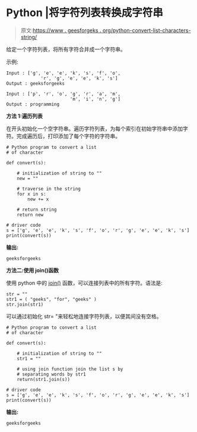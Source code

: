 # Python |将字符列表转换成字符串

> 原文:[https://www . geesforgeks . org/python-convert-list-characters-string/](https://www.geeksforgeeks.org/python-convert-list-characters-string/)

给定一个字符列表，将所有字符合并成一个字符串。

示例:

```
Input : ['g', 'e', 'e', 'k', 's', 'f', 'o', 
             'r', 'g', 'e', 'e', 'k', 's']
Output : geeksforgeeks 

Input : ['p', 'r', 'o', 'g', 'r', 'a', 'm', 
                        'm', 'i', 'n', 'g']
Output : programming 

```

**方法 1:遍历列表**

在开头初始化一个空字符串。遍历字符列表，为每个索引在初始字符串中添加字符。完成遍历后，打印添加了每个字符的字符串。

```
# Python program to convert a list
# of character

def convert(s):

    # initialization of string to ""
    new = ""

    # traverse in the string 
    for x in s:
        new += x 

    # return string 
    return new

# driver code   
s = ['g', 'e', 'e', 'k', 's', 'f', 'o', 'r', 'g', 'e', 'e', 'k', 's']
print(convert(s))
```

**输出:**

```
geeksforgeeks

```

**方法二:使用 join()函数**

使用 python 中的 [join()](https://www.geeksforgeeks.org/python-string-methods-set-2-len-count-center-ljust-rjust-isalpha-isalnum-isspace-join/) 函数，可以连接列表中的所有字符。语法是:

```
str = ""
str1 = ( "geeks", "for", "geeks" )
str.join(str1) 
```

可以通过初始化 str= "来轻松地连接字符列表，以便其间没有空格。

```
# Python program to convert a list
# of character

def convert(s):

    # initialization of string to ""
    str1 = ""

    # using join function join the list s by 
    # separating words by str1
    return(str1.join(s))

# driver code   
s = ['g', 'e', 'e', 'k', 's', 'f', 'o', 'r', 'g', 'e', 'e', 'k', 's']
print(convert(s))
```

**输出:**

```
geeksforgeeks

```